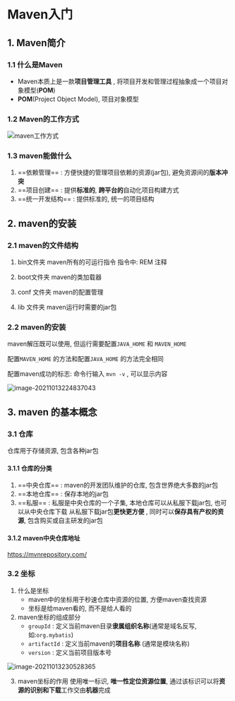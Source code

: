 # Maven入门

## 1. Maven简介

### 1.1 什么是Maven

+ Maven本质上是一款**项目管理工具** , 将项目开发和管理过程抽象成一个项目对象模型(**POM**)
+ **POM**(Project Object Model), 项目对象模型

### 1.2 Maven的工作方式

![maven工作方式](https://gitee.com/four_four/picgo/raw/master/img/20211013223332.png)

### 1.3 maven能做什么

1. ==依赖管理== : 方便快捷的管理项目依赖的资源(jar包), 避免资源间的**版本冲突**
2. ==项目创建== : 提供**标准的**, **跨平台的**自动化项目构建方式
3. ==统一开发结构== : 提供标准的, 统一的项目结构



## 2. maven的安装

### 2.1 maven的文件结构

1. bin文件夹
   maven所有的可运行指令
   指令中:
   REM   注释

2. boot文件夹
   maven的类加载器
3. conf 文件夹
   maven的配置管理
4. lib 文件夹
   maven运行时需要的jar包

### 2.2 maven的安装

maven解压既可以使用, 但运行需要配置`JAVA_HOME` 和 `MAVEN_HOME` 

配置`MAVEN_HOME` 的方法和配置`JAVA_HOME` 的方法完全相同

配置maven成功的标志: 命令行输入 `mvn -v` , 可以显示内容

![image-20211013224837043](https://gitee.com/four_four/picgo/raw/master/img/20211013224837.png) 



## 3. maven 的基本概念

### 3.1 仓库

仓库用于存储资源, 包含各种jar包

#### 3.1.1 仓库的分类

1. ==中央仓库==  : maven的开发团队维护的仓库, 包含世界绝大多数的jar包
2. ==本地仓库== : 保存本地的jar包
3. ==私服== : 私服是中央仓库的一个子集, 本地仓库可以从私服下载jar包, 也可以从中央仓库下载
   从私服下载jar包**更快更方便** , 同时可以**保存具有产权的资源**, 包含购买或自主研发的jar包

#### 3.1.2 maven中央仓库地址

https://mvnrepository.com/

### 3.2 坐标

1. 什么是坐标
   + maven中的坐标用于秒速仓库中资源的位置, 方便maven查找资源
   + 坐标是给maven看的, 而不是给人看的
2. maven坐标的组成部分
   + `groupId` : 定义当前maven目录**隶属组织名称**(通常是域名反写, 如:`org.mybatis`) 
   + `artifactId` : 定义当前maven的**项目名称** (通常是模块名称)
   + `version` : 定义当前项目版本号

![image-20211013230528365](https://gitee.com/four_four/picgo/raw/master/img/20211013230528.png) 

3. maven坐标的作用
   使用唯一标识, **唯一性定位资源位置**, 通过该标识可以将**资源的识别和下载**工作交由**机器**完成

